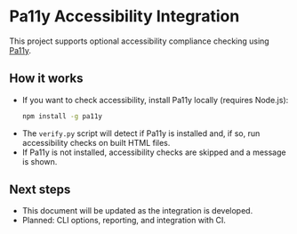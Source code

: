 # Pa11y Accessibility Integration

This project supports optional accessibility compliance checking using [Pa11y](https://github.com/pa11y/pa11y).

## How it works
- If you want to check accessibility, install Pa11y locally (requires Node.js):
  ```sh
  npm install -g pa11y
  ```
- The `verify.py` script will detect if Pa11y is installed and, if so, run accessibility checks on built HTML files.
- If Pa11y is not installed, accessibility checks are skipped and a message is shown.

## Next steps
- This document will be updated as the integration is developed.
- Planned: CLI options, reporting, and integration with CI.
